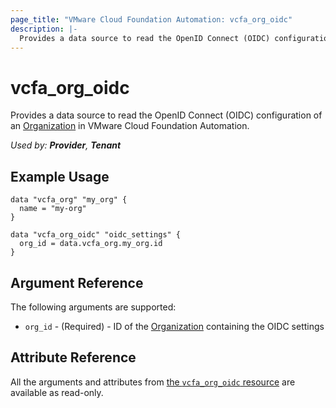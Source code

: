 ```yaml
---
page_title: "VMware Cloud Foundation Automation: vcfa_org_oidc"
description: |-
  Provides a data source to read the OpenID Connect (OIDC) configuration of an Organization in VMware Cloud Foundation Automation.
---
```


# vcfa_org_oidc

Provides a data source to read the OpenID Connect (OIDC) configuration of an [Organization][vcfa_org-ds] in VMware Cloud Foundation Automation.

_Used by: **Provider**, **Tenant**_

## Example Usage

```hcl
data "vcfa_org" "my_org" {
  name = "my-org"
}

data "vcfa_org_oidc" "oidc_settings" {
  org_id = data.vcfa_org.my_org.id
}
```

## Argument Reference

The following arguments are supported:

- `org_id` - (Required) - ID of the [Organization][vcfa_org-ds] containing the OIDC settings

## Attribute Reference

All the arguments and attributes from [the `vcfa_org_oidc` resource](/providers/vmware/vcfa/latest/docs/resources/org_oidc) are available as read-only.

[vcfa_org-ds]: /providers/vmware/vcfa/latest/docs/data-sources/org